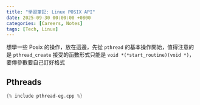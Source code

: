 ```yaml
---
title: "學習筆記: Linux POSIX API"
date: 2025-09-30 00:00:00 +0800
categories: [Careers, Notes]
tags: [Tech, Linux]
---
```


想學一些 Posix 的操作，放在這邊，先從 `pthread` 的基本操作開始，值得注意的是 `pthread_create` 接受的函數形式只能是 `void *(*start_routine)(void *)`，要傳參數要自己訂好格式

## Pthreads

```cpp
{% include pthread-eg.cpp %}
```